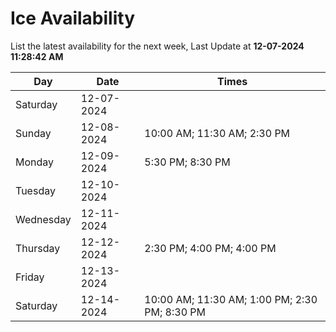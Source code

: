 # Ice Availability

List the latest availability for the next week, Last Update at **12-07-2024 11:28:42 AM**

| Day         | Date        | Times       |
| ----------- | ----------- | ----------- |
|Saturday|12-07-2024||
|Sunday|12-08-2024|10:00 AM; 11:30 AM; 2:30 PM|
|Monday|12-09-2024|5:30 PM; 8:30 PM|
|Tuesday|12-10-2024||
|Wednesday|12-11-2024||
|Thursday|12-12-2024|2:30 PM; 4:00 PM; 4:00 PM|
|Friday|12-13-2024||
|Saturday|12-14-2024|10:00 AM; 11:30 AM; 1:00 PM; 2:30 PM; 8:30 PM|
